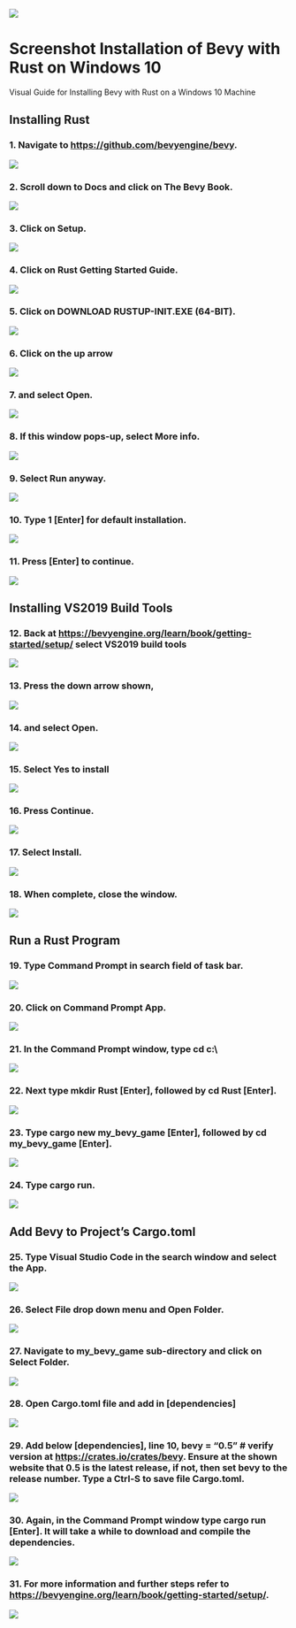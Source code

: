 ![](img/banner.svg)
# Screenshot Installation of Bevy with Rust on Windows 10
Visual Guide for Installing Bevy with Rust on a Windows 10 Machine

## Installing Rust
### 1.	Navigate to https://github.com/bevyengine/bevy.

![](img/step01.png)

### 2.	Scroll down to Docs and click on The Bevy Book.

![](img/step02.png)

### 3.	Click on Setup.
	
![](img/step03.png)

### 4.	Click on Rust Getting Started Guide.

![](img/step04.png)

### 5.	Click on DOWNLOAD RUSTUP-INIT.EXE (64-BIT).

![](img/step05.png)

### 6.	Click on the up arrow 

![](img/step06.png)

### 7.	and select Open.

![](img/step07.png)

### 8.	If this window pops-up, select More info.

![](img/step08.png)

### 9.	Select Run anyway.

![](img/step09.png)

### 10.	Type 1 [Enter] for default installation.

![](img/step10.png)

### 11.	Press [Enter] to continue.

![](img/step11.png)

## Installing VS2019 Build Tools
### 12.	Back at https://bevyengine.org/learn/book/getting-started/setup/ select VS2019 build tools

![](img/step12.png)

### 13.	Press the down arrow shown,

![](img/step13.png)

### 14.	and select Open.

![](img/step14.png)

### 15.	Select Yes to install

![](img/step15.png)

### 16.	Press Continue.

![](img/step16.png)

### 17.	Select Install.

![](img/step17.png)

### 18.	When complete, close the window.

![](img/step18.png)

## Run a Rust Program
### 19.	Type Command Prompt in search field of task bar.

![](img/step19.png)

### 20.	Click on Command Prompt App.

![](img/step20.png)

### 21.	In the Command Prompt window, type cd c:\

![](img/step21.png)

### 22.	Next type mkdir Rust [Enter], followed by cd Rust [Enter].

![](img/step22.png)

### 23.	Type cargo new my_bevy_game [Enter], followed by cd my_bevy_game [Enter].

![](img/step23.png)

### 24.	Type cargo run.

![](img/step24.png)

## Add Bevy to Project’s Cargo.toml
### 25.	Type Visual Studio Code in the search window and select the App.

![](img/step25.png)

### 26.	Select File drop down menu and Open Folder.

![](img/step26.png)

### 27.	Navigate to my_bevy_game sub-directory and click on Select Folder.
	
![](img/step27.png)

### 28.	Open Cargo.toml file and add in [dependencies]

![](img/step28.png)

### 29.	Add below [dependencies], line 10, bevy = “0.5” # verify version at https://crates.io/crates/bevy.  Ensure at the shown website that 0.5 is the latest release, if not, then set bevy to the release number.  Type a Ctrl-S to save file Cargo.toml.

![](img/step29.png)

### 30.	Again, in the Command Prompt window type cargo run [Enter].  It will take a while to download and compile the dependencies.

![](img/step30.png)

### 31.	For more information and further steps refer to https://bevyengine.org/learn/book/getting-started/setup/.

![](img/step31.png)
